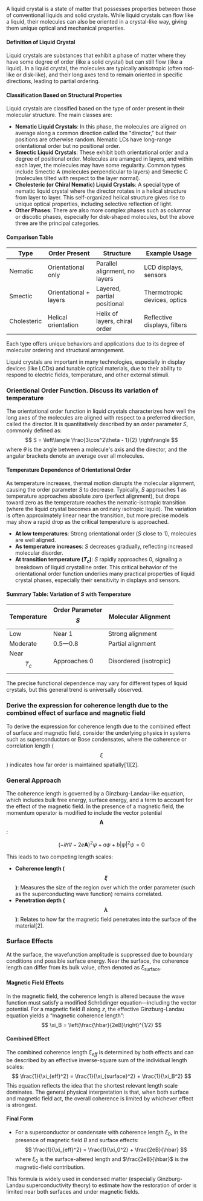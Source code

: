 A liquid crystal is a state of matter that possesses properties between those of conventional liquids and solid crystals. While liquid crystals can flow like a liquid, their molecules can also be oriented in a crystal-like way, giving them unique optical and mechanical properties.

#### Definition of Liquid Crystal
Liquid crystals are substances that exhibit a phase of matter where they have some degree of order (like a solid crystal) but can still flow (like a liquid). In a liquid crystal, the molecules are typically anisotropic (often rod-like or disk-like), and their long axes tend to remain oriented in specific directions, leading to partial ordering.
#### Classification Based on Structural Properties
Liquid crystals are classified based on the type of order present in their molecular structure. The main classes are:

- **Nematic Liquid Crystals**: In this phase, the molecules are aligned on average along a common direction called the "director," but their positions are otherwise random. Nematic LCs have long-range orientational order but no positional order.
- **Smectic Liquid Crystals**: These exhibit both orientational order and a degree of positional order. Molecules are arranged in layers, and within each layer, the molecules may have some regularity. Common types include Smectic A (molecules perpendicular to layers) and Smectic C (molecules tilted with respect to the layer normal).
- **Cholesteric (or Chiral Nematic) Liquid Crystals**: A special type of nematic liquid crystal where the director rotates in a helical structure from layer to layer. This self-organized helical structure gives rise to unique optical properties, including selective reflection of light.
- **Other Phases**: There are also more complex phases such as columnar or discotic phases, especially for disk-shaped molecules, but the above three are the principal categories.
#### Comparison Table

| Type          | Order Present           | Structure                       | Example Usage                  |
|---------------|------------------------|---------------------------------|-------------------------------|
| Nematic       | Orientational only     | Parallel alignment, no layers   | LCD displays, sensors         |
| Smectic       | Orientational + layers | Layered, partial positional     | Thermotropic devices, optics  |
| Cholesteric   | Helical orientation    | Helix of layers, chiral order   | Reflective displays, filters  |

Each type offers unique behaviors and applications due to its degree of molecular ordering and structural arrangement.

Liquid crystals are important in many technologies, especially in display devices (like LCDs) and tunable optical materials, due to their ability to respond to electric fields, temperature, and other external stimuli.
### Orientional Order Function. Discuss its variation of temperature
The orientational order function in liquid crystals characterizes how well the long axes of the molecules are aligned with respect to a preferred direction, called the director. It is quantitatively described by an order parameter $S$, commonly defined as:
$$
S = \left\langle \frac{3\cos^2\theta - 1}{2} \right\rangle
$$
where $\theta$ is the angle between a molecule's axis and the director, and the angular brackets denote an average over all molecules.
#### Temperature Dependence of Orientational Order

As temperature increases, thermal motion disrupts the molecular alignment, causing the order parameter $S$ to decrease. Typically, $S$ approaches 1 as temperature approaches absolute zero (perfect alignment), but drops toward zero as the temperature reaches the nematic-isotropic transition (where the liquid crystal becomes an ordinary isotropic liquid). The variation is often approximately linear near the transition, but more precise models may show a rapid drop as the critical temperature is approached.
- **At low temperatures**: Strong orientational order ($S$ close to 1), molecules are well aligned.
- **As temperature increases**: $S$ decreases gradually, reflecting increased molecular disorder.
- **At transition temperature ($T_c$)**: $S$ rapidly approaches 0, signaling a breakdown of liquid crystalline order.
This critical behavior of the orientational order function underlies many practical properties of liquid crystal phases, especially their sensitivity in displays and sensors.
#### Summary Table: Variation of $S$ with Temperature

| Temperature | Order Parameter $$ S $$ | Molecular Alignment        |
|-------------|------------------------|---------------------------|
| Low         | Near 1                 | Strong alignment          |
| Moderate    | 0.5—0.8                | Partial alignment         |
| Near $$ T_c $$   | Approaches 0           | Disordered (isotropic)    |
The precise functional dependence may vary for different types of liquid crystals, but this general trend is universally observed.

### Derive the expression for coherence length due to the combined effect of surface and magnetic field
To derive the expression for coherence length due to the combined effect of surface and magnetic field, consider the underlying physics in systems such as superconductors or Bose condensates, where the coherence or correlation length ($$\xi$$) indicates how far order is maintained spatially[1][2]. 

### General Approach

The coherence length is governed by a Ginzburg-Landau-like equation, which includes bulk free energy, surface energy, and a term to account for the effect of the magnetic field. In the presence of a magnetic field, the momentum operator is modified to include the vector potential $$\mathbf{A}$$:

$$
\left(-i\hbar \nabla - 2e\mathbf{A}\right)^2 \psi + a \psi + b|\psi|^2\psi = 0
$$

This leads to two competing length scales:
- **Coherence length ($$\xi$$)**: Measures the size of the region over which the order parameter (such as the superconducting wave function) remains correlated.
- **Penetration depth ($$\lambda$$)**: Relates to how far the magnetic field penetrates into the surface of the material[2].

### Surface Effects

At the surface, the wavefunction amplitude is suppressed due to boundary conditions and possible surface energy. Near the surface, the coherence length can differ from its bulk value, often denoted as $\xi_{\text{surface}}$.
#### Magnetic Field Effects
In the magnetic field, the coherence length is altered because the wave function must satisfy a modified Schrödinger equation—including the vector potential. For a magnetic field $B$ along $z$, the effective Ginzburg-Landau equation yields a “magnetic coherence length”:
$$
\xi_B = \left(\frac{\hbar}{2eB}\right)^{1/2}
$$
#### Combined Effect
The combined coherence length $\xi_{eff}$ is determined by both effects and can be described by an effective inverse-square sum of the individual length scales:
$$
\frac{1}{\xi_{eff}^2} = \frac{1}{\xi_{surface}^2} + \frac{1}{\xi_B^2}
$$
This equation reflects the idea that the shortest relevant length scale dominates. The general physical interpretation is that, when both surface and magnetic field act, the overall coherence is limited by whichever effect is strongest.
#### Final Form
- For a superconductor or condensate with coherence length $\xi_0$, in the presence of magnetic field $B$ and surface effects:
$$
\frac{1}{\xi_{eff}^2} = \frac{1}{\xi_0^2} + \frac{2eB}{\hbar}
$$
where $\xi_0$ is the surface-altered length and $\frac{2eB}{\hbar}$ is the magnetic-field contribution.

This formula is widely used in condensed matter (especially Ginzburg-Landau superconductivity theory) to estimate how the restoration of order is limited near both surfaces and under magnetic fields.
